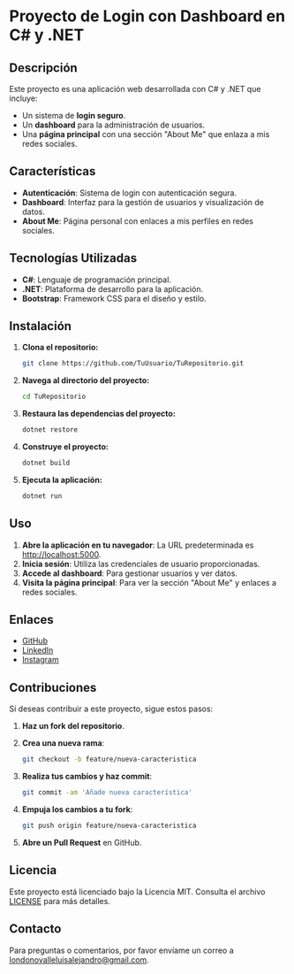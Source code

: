 # Proyecto de Login con Dashboard en C# y .NET

## Descripción

Este proyecto es una aplicación web desarrollada con C# y .NET que incluye:
- Un sistema de **login seguro**.
- Un **dashboard** para la administración de usuarios.
- Una **página principal** con una sección "About Me" que enlaza a mis redes sociales.

## Características

- **Autenticación**: Sistema de login con autenticación segura.
- **Dashboard**: Interfaz para la gestión de usuarios y visualización de datos.
- **About Me**: Página personal con enlaces a mis perfiles en redes sociales.

## Tecnologías Utilizadas

- **C#**: Lenguaje de programación principal.
- **.NET**: Plataforma de desarrollo para la aplicación.
- **Bootstrap**: Framework CSS para el diseño y estilo.

## Instalación

1. **Clona el repositorio:**

   ```bash
   git clone https://github.com/TuUsuario/TuRepositorio.git

2. **Navega al directorio del proyecto:**

   ```bash
   cd TuRepositorio
   ```

3. **Restaura las dependencias del proyecto:**

   ```bash
   dotnet restore
   ```

4. **Construye el proyecto:**

   ```bash
   dotnet build
   ```

5. **Ejecuta la aplicación:**

   ```bash
   dotnet run
   ```

## Uso

1. **Abre la aplicación en tu navegador**: La URL predeterminada es [http://localhost:5000](http://localhost:5000).
2. **Inicia sesión**: Utiliza las credenciales de usuario proporcionadas.
3. **Accede al dashboard**: Para gestionar usuarios y ver datos.
4. **Visita la página principal**: Para ver la sección "About Me" y enlaces a redes sociales.

## Enlaces

- [GitHub](https://github.com/AlejandroLondonoValle)
- [LinkedIn](https://www.linkedin.com/in/luís-alejandro-londoño-valle)
- [Instagram](https://www.instagram.com/alejandro_londono206/)

## Contribuciones

Si deseas contribuir a este proyecto, sigue estos pasos:

1. **Haz un fork del repositorio**.
   
3. **Crea una nueva rama**:

   ```bash
   git checkout -b feature/nueva-caracteristica
   ```

4. **Realiza tus cambios y haz commit**:

   ```bash
   git commit -am 'Añade nueva característica'
   ```

5. **Empuja los cambios a tu fork**:

   ```bash
   git push origin feature/nueva-caracteristica
   ```

6. **Abre un Pull Request** en GitHub.

## Licencia

Este proyecto está licenciado bajo la Licencia MIT. Consulta el archivo [LICENSE](LICENSE) para más detalles.

## Contacto

Para preguntas o comentarios, por favor envíame un correo a [londonovalleluisalejandro@gmail.com](mailto:londonovalleluisalejandro@gmail.com).
